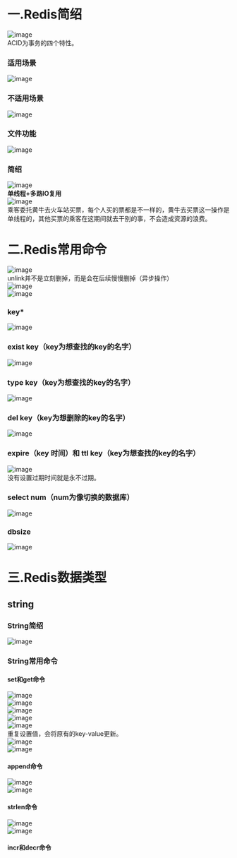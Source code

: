 # 一.Redis简绍
![image](https://user-images.githubusercontent.com/96570699/190893779-148e61ed-0620-4f1f-b558-f4869210da98.png)  
ACID为事务的四个特性。


### 适用场景 
![image](https://user-images.githubusercontent.com/96570699/190893815-f881e27e-324d-47fd-9663-81ac1812c014.png)  


### 不适用场景   
![image](https://user-images.githubusercontent.com/96570699/190893842-ad732a0e-a74f-4cfc-a917-e7defa6f44f4.png)  


### 文件功能
![image](https://user-images.githubusercontent.com/96570699/190893513-9c935789-467c-454d-8032-c49a5c293279.png)  

 
### 简绍
![image](https://user-images.githubusercontent.com/96570699/190893987-ad8e8341-a52e-4c71-af94-af7bd4d18da9.png)  
**单线程+多路IO复用**  
![image](https://user-images.githubusercontent.com/96570699/190894436-8229209e-ec63-423c-a903-a8138ea6927d.png)  
乘客委托黄牛去火车站买票，每个人买的票都是不一样的，黄牛去买票这一操作是单线程的，其他买票的乘客在这期间就去干别的事，不会造成资源的浪费。  




# 二.Redis常用命令
![image](https://user-images.githubusercontent.com/96570699/190895249-bedc865e-5d0a-4acb-9066-6fd074a10a54.png)  
unlink并不是立刻删掉，而是会在后续慢慢删掉（异步操作）  
![image](https://user-images.githubusercontent.com/96570699/190895427-dec1bef0-d91c-4ede-966b-194d08727c56.png)  
![image](https://user-images.githubusercontent.com/96570699/190895560-4fb8945f-757c-48eb-8cca-9557646d8fa0.png)  



### key*
![image](https://user-images.githubusercontent.com/96570699/190895023-cf096d6d-4e40-4736-acc3-319cdb8afb3e.png)  


### exist key（key为想查找的key的名字）
![image](https://user-images.githubusercontent.com/96570699/190895084-4a1fd459-1587-416e-89a4-90f4952821e0.png)  


### type key（key为想查找的key的名字）
![image](https://user-images.githubusercontent.com/96570699/190895175-788ced61-48b1-4c8f-9bf6-8289f988535c.png)  


### del key（key为想删除的key的名字）
![image](https://user-images.githubusercontent.com/96570699/190895207-fd4477f3-4c85-4974-ae98-187fb1a0b585.png)


### expire（key 时间）和 ttl key（key为想查找的key的名字）
![image](https://user-images.githubusercontent.com/96570699/190895307-5472a803-ac15-4e73-a319-1a4dfb8f630a.png)  
没有设置过期时间就是永不过期。  


### select num（num为像切换的数据库）
![image](https://user-images.githubusercontent.com/96570699/190895643-40175f43-47bd-4299-a318-41a0bc150194.png)  


### dbsize
![image](https://user-images.githubusercontent.com/96570699/190895655-8a5b0b11-d458-477c-bef3-a818abddfbd9.png)  






# 三.Redis数据类型
## string
### String简绍
![image](https://user-images.githubusercontent.com/96570699/190895802-1874e334-c856-4b34-a088-800ea93a0b78.png)  


### String常用命令
#### set和get命令
![image](https://user-images.githubusercontent.com/96570699/190897482-b12c500c-0567-44f5-9438-abcdf848ee91.png)  
![image](https://user-images.githubusercontent.com/96570699/190897943-16a4fe31-6b1b-4bc9-a5d0-283dcb993d36.png)  
![image](https://user-images.githubusercontent.com/96570699/190897449-8452e83d-7586-49bb-a26d-b3ffe559975d.png)  
![image](https://user-images.githubusercontent.com/96570699/190897509-40f0eb82-321d-4865-9d72-391e8289004e.png)  
![image](https://user-images.githubusercontent.com/96570699/190897546-d1fd2104-d912-4a52-be2c-c2e0975feb18.png)  
重复设置值，会将原有的key-value更新。  
![image](https://user-images.githubusercontent.com/96570699/190898039-5255deca-1424-43ba-8996-9b2f43ae9ad5.png)  
![image](https://user-images.githubusercontent.com/96570699/190898024-23777100-8a5b-4c22-ba26-d9e757888853.png)    


#### append命令
![image](https://user-images.githubusercontent.com/96570699/190897931-be1f4807-86a2-4e12-bfea-9f0e99e002c8.png)  
![image](https://user-images.githubusercontent.com/96570699/190897885-4e3e92b7-6c6b-4c17-a6f6-08130a5f86f3.png)  


#### strlen命令
![image](https://user-images.githubusercontent.com/96570699/190897982-951b3278-35a9-49da-aed9-e42eb7a92563.png)  
![image](https://user-images.githubusercontent.com/96570699/190897955-26b42240-a76d-4185-8450-04084c3559e2.png)  


#### incr和decr命令
  

